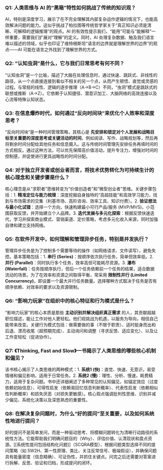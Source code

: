 ### Q1: 人类思维与 AI 的“黑箱”特性如何挑战了传统的知识观？

AI，特别是深度学习，展示了在不完全理解其内部复杂运作逻辑的情况下，也能高效解决问题的能力。这似乎挑战了柏拉图等传统哲学家关于“真正知识必须是清晰、可解释的逻辑推理”的观点。AI 的有效性提示我们，“能用”可能与“能解释”一样重要，需要我们扩展对“理解”的定义。同时，AI 处理复杂数据、触及我们语言难以描述的领域，似乎也印证了维特根斯坦“语言的边界就是理解世界的边界”的观点——AI 可能在语言之外找到了理解世界的方式。

### Q2: “认知虫洞”是什么，它与我们日常思考有何不同？

“认知虫洞”是一个比喻，描述了大脑在处理信息时，通过快速、跳跃式、非线性的路径，从一个点直接连接到看似不相关的另一个点，从而产生顿悟、直觉或灵感的过程。与常规的线性、逻辑的逐步推理（A→B→C）不同，“虫洞”模式是跳跃式的联想或推断（A→Z）。它依赖于认知捷径、潜意识加工、大脑网络的高效连接以及心流等特殊认知状态。

### Q3: 在信息爆炸时代，如何通过“反向时间块”来优化个人效率和深度思考？

“反向时间块”是一种时间管理策略，其核心是 **先安排和锁定对个人发展和战略目标至关重要的深度思考或关键活动的时间**，例如阅读、写作、战略规划等，然后再将剩余时间分配给其他任务和信息摄入。这与传统时间管理先安排任务再填时间的方式相反。通过这种方法，可以优先保障高价值活动，提升专注力，增强对时间的控制感，并促使进行更具战略性的时间分配。

### Q4: 对于独立开发者或创业者而言，将技术优势转化为可持续生计的核心理念和关键步骤是什么？

核心理念是从“求职者”思维转变为“价值创造者”和“微型创业者”思维。关键步骤包括：1. **精准定位与能力梳理**：深度挖掘自身独特的“高超技能”和高效学习能力，找到与市场需求的交集（利基市场、高阶咨询、效率工具、知识付费）。2. **验证想法与最小化试错**：选择一个方向，快速构建最小可行产品/服务 (MVP/MVS)，小范围获取反馈，并开始建立个人品牌。3. **迭代发展与多元化探索**：根据反馈快速迭代，学习并探索商业模式、营销渠道、定价策略，考虑多元化收入来源，同时加强自律和建立支持网络。

### Q5: 在软件开发中，如何理解和管理异步任务，特别是并发执行？

管理异步任务是为了控制多个需要等待的操作（如网络请求、文件读写），避免失控。基本策略包括：1. **串行 (Series)**：按顺序依次执行任务，简单但效率低。2. **并行 (Parallel)**：同时执行多个任务，效率高但可能耗尽资源。3. **瀑布 (Waterfall)**：任务按顺序执行，但后一个任务依赖前一个任务的结果，适合数据流动的场景。为了在效率和资源之间取得平衡，常采用 **限制性并行 (Limited Concurrency)**，即设置一个最大并行任务数量。选择哪种方式取决于任务是否有顺序依赖、对效率的要求以及资源限制。

### Q6: “影响力玩家”在组织中的核心特征和行为模式是什么？

“影响力玩家”的核心本质是那些 **主动识别并解决组织真正需求** 的人，其贡献超越职位描述，能让工作对他人更轻松。他们视挑战为机遇，以服务为导向，相信自己能带来改变。关键行为模式包括：做需要做的事（不限于职责）、适时挺身而出和后退、漂亮收尾（超预期完成）、主动询问和调整（寻求反馈、适应变化）、以及让工作变轻松（促进协作）。

### Q7: 《Thinking, Fast and Slow》一书揭示了人类思维的哪些核心机制和偏见？

该书核心揭示了人类思维的两种模式：1. **系统1 (快)**：直觉、快速、无意识，易受情绪和偏见影响，适用于日常任务。2. **系统2 (慢)**：理性、分析、慢速，耗费精力，适用于复杂问题。书中还详细阐述了多种常见的认知偏见，如锚定效应（过度依赖初始信息）、可得性启发（依赖易回忆信息判断概率）、代表性启发（依赖相似性判断概率）和损失厌恶（对损失更敏感）。核心观点强调批判性思维、识别并减少偏见、系统化决策以及深思熟虑的重要性。

### Q8: 在解决复杂问题时，为什么“好的提问”至关重要，以及如何系统性地进行提问？

好的提问不是简单发问，而是一种驱动思考、将模糊问题转化为清晰行动路径的系统性方法。它能帮助我们明确问题目的（Why）、评估价值、认清现状和盘点资源。[[系统性提问包括结构化问题]]（SCQRA模型）、根据问题类型选择不同的提问策略（如 5W2H、第一性原理、类比、关注反常信号、极端假设），并确保问题具有能量密度（信息精确）、可证伪性，并抓住关键点。问完之后还需要对答案进行拆解、反思、验证和归档，形成提问的闭环。



